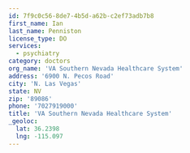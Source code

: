 ```yaml
---
id: 7f9c0c56-8de7-4b5d-a62b-c2ef73adb7b8
first_name: Ian
last_name: Penniston
license_type: DO
services:
  - psychiatry
category: doctors
org_name: 'VA Southern Nevada Healthcare System'
address: '6900 N. Pecos Road'
city: 'N. Las Vegas'
state: NV
zip: '89086'
phone: '7027919000'
title: 'VA Southern Nevada Healthcare System'
_geoloc:
  lat: 36.2398
  lng: -115.097
---
```

